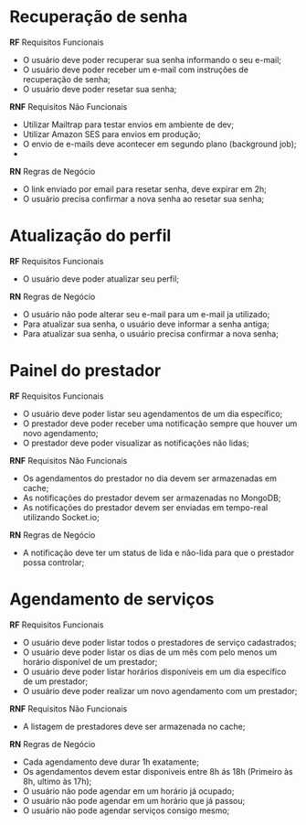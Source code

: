 # Recuperação de senha

**RF** Requisitos Funcionais

- O usuário deve poder recuperar sua senha informando o seu e-mail;
- O usuário deve poder receber um e-mail com instruções de recuperação de senha;
- O usuário deve poder resetar sua senha;

**RNF** Requisitos Não Funcionais

- Utilizar Mailtrap para testar envios em ambiente de dev;
- Utilizar Amazon SES para envios em produção;
- O envio de e-mails deve acontecer em segundo plano (background job);
-

**RN** Regras de Negócio

- O link enviado por email para resetar senha, deve expirar em 2h;
- O usuário precisa confirmar a nova senha ao resetar sua senha;

# Atualização do perfil

**RF** Requisitos Funcionais

- O usuário deve poder atualizar seu perfil;

**RN** Regras de Negócio

- O usuário não pode alterar seu e-mail para um e-mail ja utilizado;
- Para atualizar sua senha, o usuário deve informar a senha antiga;
- Para atualizar sua senha, o usuário precisa confirmar a nova senha;

# Painel do prestador

**RF** Requisitos Funcionais

- O usuário deve poder listar seu agendamentos de um dia específico;
- O prestador deve poder receber uma notificação sempre que houver um novo agendamento;
- O prestador deve poder visualizar as notificações não lidas;

**RNF** Requisitos Não Funcionais

- Os agendamentos do prestador no dia devem ser armazenadas em cache;
- As notificações do prestador devem ser armazenadas no MongoDB;
- As notificações do prestador devem ser enviadas em tempo-real utilizando Socket.io;

**RN** Regras de Negócio

- A notificação deve ter um status de lida e não-lida para que o prestador possa controlar;

# Agendamento de serviços

**RF** Requisitos Funcionais

- O usuário deve poder listar todos o prestadores de serviço cadastrados;
- O usuário deve poder listar os dias de um mês com pelo menos um horário disponível de um prestador;
- O usuário deve poder listar horários disponíveis em um dia específico de um prestador;
- O usuário deve poder realizar um novo agendamento com um prestador;

**RNF** Requisitos Não Funcionais

- A listagem de prestadores deve ser armazenada no cache;

**RN** Regras de Negócio

- Cada agendamento deve durar 1h exatamente;
- Os agendamentos devem estar disponiveis entre 8h ás 18h (Primeiro às 8h, ultimo às 17h);
- O usuário não pode agendar em um horário já ocupado;
- O usuário não pode agendar em um horário que já passou;
- O usuário não pode agendar serviços consigo mesmo;
